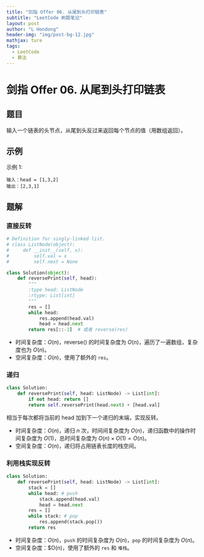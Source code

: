 ```yaml
---
title: "剑指 Offer 06. 从尾到头打印链表"
subtitle: "LeetCode 刷题笔记"
layout: post
author: "L Hondong"
header-img: "img/post-bg-12.jpg"
mathjax: ture
tags:
  - LeetCode
  - 算法
---
```


# 剑指 Offer 06. 从尾到头打印链表

## 题目

输入一个链表的头节点，从尾到头反过来返回每个节点的值（用数组返回）。

## 示例

示例 1:

```
输入：head = [1,3,2]
输出：[2,3,1]
```

## 题解

### 直接反转

```python
# Definition for singly-linked list.
# class ListNode(object):
#     def __init__(self, x):
#         self.val = x
#         self.next = None

class Solution(object):
    def reversePrint(self, head):
        """
        :type head: ListNode
        :rtype: List[int]
        """
        res = []
        while head:
            res.append(head.val)
            head = head.next
        return res[::-1]  # 或者 reverse(res)
```

- 时间复杂度：$O(n)$，reverse() 的时间复杂度为 $O(n)$，遍历了一遍数组，复杂度也为 $O(n)$。
- 空间复杂度：$O(n)$，使用了额外的 `res`。

### 递归

```python
class Solution:
    def reversePrint(self, head: ListNode) -> List[int]:
        if not head: return []
        return self.reversePrint(head.next) + [head.val]
```

相当于每次都将当前的 head 加到下一个递归的末端，实现反转。

- 时间复杂度：$O(n)$，递归 $n$ 次，时间间复杂度为 $O(n)$，递归函数中的操作时间复杂度为 $O(1)$，总时间复杂度为 $O(n)×O(1)=O(n)$。
- 空间复杂度：$O(n)$，递归将占用链表长度的栈空间。

### 利用栈实现反转

```python
class Solution:
    def reversePrint(self, head: ListNode) -> List[int]:
        stack = []
        while head: # push
            stack.append(head.val)
            head = head.next
        res = []
        while stack: # pop
            res.append(stack.pop())
        return res
```

- 时间复杂度：$O(n)$，`push` 的时间复杂度为 $O(n)$，`pop` 的时间复杂度为 $O(n)$。
- 空间复杂度：$O(n)，使用了额外的 `res` 和 `堆栈`。
